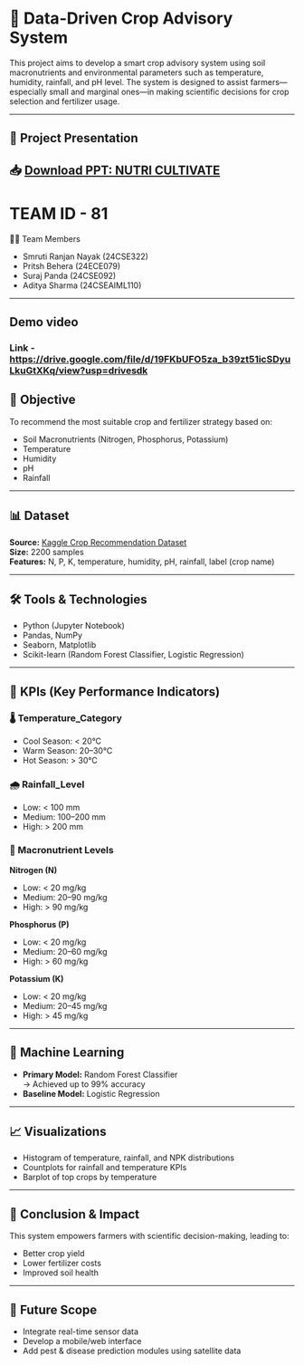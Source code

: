 
# 🌾 Data-Driven Crop Advisory System

This project aims to develop a smart crop advisory system using soil macronutrients and environmental parameters such as temperature, humidity, rainfall, and pH level. The system is designed to assist farmers—especially small and marginal ones—in making scientific decisions for crop selection and fertilizer usage.

---
## 📎 Project Presentation

📥 [Download PPT: NUTRI CULTIVATE](NUTRI%20CULTIVATE.pptx)
--
# TEAM ID - 81
👨‍💻 Team Members
- Smruti Ranjan Nayak (24CSE322)
- Pritsh Behera (24ECE079)
- Suraj Panda (24CSE092)
- Aditya Sharma (24CSEAIML110)

---
## Demo video
 ### Link - https://drive.google.com/file/d/19FKbUFO5za_b39zt51icSDyuLkuGtXKq/view?usp=drivesdk 
## 🎯 Objective

To recommend the most suitable crop and fertilizer strategy based on:
- Soil Macronutrients (Nitrogen, Phosphorus, Potassium)
- Temperature
- Humidity
- pH
- Rainfall

---

## 📊 Dataset

**Source:** [Kaggle Crop Recommendation Dataset](https://www.kaggle.com/datasets/atharvaingle/crop-recommendation-dataset)  
**Size:** 2200 samples  
**Features:** N, P, K, temperature, humidity, pH, rainfall, label (crop name)

---

## 🛠️ Tools & Technologies

- Python (Jupyter Notebook)
- Pandas, NumPy
- Seaborn, Matplotlib
- Scikit-learn (Random Forest Classifier, Logistic Regression)

---

## 📌 KPIs (Key Performance Indicators)

### 🌡️ Temperature_Category
- Cool Season: < 20°C  
- Warm Season: 20–30°C  
- Hot Season: > 30°C

### 🌧️ Rainfall_Level
- Low: < 100 mm  
- Medium: 100–200 mm  
- High: > 200 mm

### 🌱 Macronutrient Levels
**Nitrogen (N)**  
- Low: < 20 mg/kg  
- Medium: 20–90 mg/kg  
- High: > 90 mg/kg  

**Phosphorus (P)**  
- Low: < 20 mg/kg  
- Medium: 20–60 mg/kg  
- High: > 60 mg/kg  

**Potassium (K)**  
- Low: < 20 mg/kg  
- Medium: 20–45 mg/kg  
- High: > 45 mg/kg

---

## 🤖 Machine Learning

- **Primary Model:** Random Forest Classifier  
  → Achieved up to 99% accuracy
- **Baseline Model:** Logistic Regression

---

## 📈 Visualizations

- Histogram of temperature, rainfall, and NPK distributions
- Countplots for rainfall and temperature KPIs
- Barplot of top crops by temperature

---

## 🚀 Conclusion & Impact

This system empowers farmers with scientific decision-making, leading to:
- Better crop yield
- Lower fertilizer costs
- Improved soil health

---

## 🔭 Future Scope

- Integrate real-time sensor data
- Develop a mobile/web interface
- Add pest & disease prediction modules using satellite data
